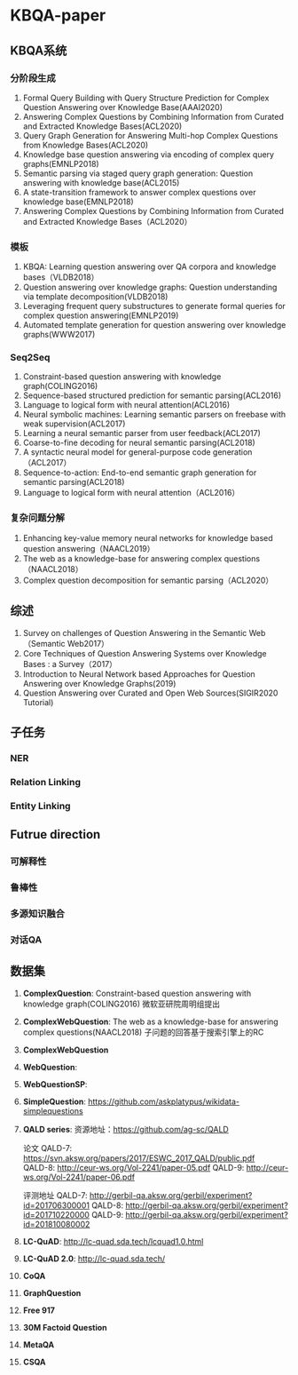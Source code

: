 # KBQA-paper

## KBQA系统
### 分阶段生成
1. Formal Query Building with Query Structure Prediction for Complex Question Answering over Knowledge Base(AAAI2020)
2. Answering Complex Questions by Combining Information from Curated and Extracted Knowledge Bases(ACL2020)
3. Query Graph Generation for Answering Multi-hop Complex Questions from Knowledge Bases(ACL2020)
4. Knowledge base question answering via encoding of complex query graphs(EMNLP2018)
5. Semantic parsing via staged query graph generation: Question answering with knowledge base(ACL2015)
6. A state-transition framework to answer complex questions over knowledge base(EMNLP2018)
7. Answering Complex Questions by Combining Information from Curated and Extracted Knowledge Bases（ACL2020）


### 模板

1. KBQA: Learning question answering over QA corpora and knowledge bases（VLDB2018）
2. Question answering over knowledge graphs: Question understanding via template decomposition(VLDB2018)
3. Leveraging frequent query substructures to generate formal queries for complex question answering(EMNLP2019)
4. Automated template generation for question answering over knowledge graphs(WWW2017)

### Seq2Seq
1. Constraint-based question answering with knowledge graph(COLING2016)
2. Sequence-based structured prediction for semantic parsing(ACL2016)
3. Language to logical form with neural attention(ACL2016)
4. Neural symbolic machines: Learning semantic parsers on freebase with weak supervision(ACL2017)
5. Learning a neural semantic parser from user feedback(ACL2017)
6. Coarse-to-fine decoding for neural semantic parsing(ACL2018)
7. A syntactic neural model for general-purpose code generation（ACL2017）
8. Sequence-to-action: End-to-end semantic graph generation for semantic parsing(ACL2018)
9. Language to logical form with neural attention（ACL2016）

### 复杂问题分解

1. Enhancing key-value memory neural networks for knowledge based question answering（NAACL2019）
2. The web as a knowledge-base for answering complex questions（NAACL2018）
3. Complex question decomposition for semantic parsing（ACL2020）

## 综述

1. Survey on challenges of Question Answering in the Semantic Web（Semantic Web2017）
2. Core Techniques of Question Answering Systems over Knowledge Bases : a Survey（2017）
3. Introduction to Neural Network based Approaches for Question Answering over Knowledge Graphs(2019)
4. Question Answering over Curated and Open Web Sources(SIGIR2020 Tutorial)

## 子任务

### NER
### Relation Linking
### Entity Linking 

## Futrue direction
### 可解释性
### 鲁棒性
### 多源知识融合
### 对话QA

## 数据集

1. **ComplexQuestion**: Constraint-based question answering with knowledge graph(COLING2016)
   微软亚研院周明组提出
2. **ComplexWebQuestion**: The web as a knowledge-base for answering complex questions(NAACL2018)
   子问题的回答基于搜索引擎上的RC          
3. **ComplexWebQuestion**
4. **WebQuestion**: 
5. **WebQuestionSP**: 
6. **SimpleQuestion**: https://github.com/askplatypus/wikidata-simplequestions
7. **QALD series**: 
   资源地址：https://github.com/ag-sc/QALD
   
   论文
   QALD-7: https://svn.aksw.org/papers/2017/ESWC_2017_QALD/public.pdf  
   QALD-8: http://ceur-ws.org/Vol-2241/paper-05.pdf
   QALD-9: http://ceur-ws.org/Vol-2241/paper-06.pdf
   
   评测地址
   QALD-7: http://gerbil-qa.aksw.org/gerbil/experiment?id=201706300001
   QALD-8: http://gerbil-qa.aksw.org/gerbil/experiment?id=201710220000
   QALD-9: http://gerbil-qa.aksw.org/gerbil/experiment?id=201810080002
8. **LC-QuAD**: http://lc-quad.sda.tech/lcquad1.0.html
9. **LC-QuAD 2.0**: http://lc-quad.sda.tech/
10. **CoQA**
11. **GraphQuestion**
12. **Free 917**
13. **30M Factoid Question**
14. **MetaQA**
15. **CSQA**


